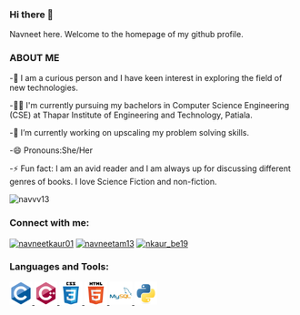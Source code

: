 ### Hi there 👋
Navneet here. Welcome to the homepage of my github profile.
### ABOUT ME

 -🔭 I am a curious person and I have keen interest in exploring the field of new technologies.
 
 -👩‍🎓 I'm currently pursuing my bachelors in Computer Science Engineering (CSE) at Thapar Institute of Engineering and Technology, Patiala.
 
 -🌱 I’m currently working on upscaling my problem solving skills.
 
 -😄 Pronouns:She/Her
 
 -⚡ Fun fact: I am an avid reader and I am always up for discussing different genres of books. I love Science Fiction and non-fiction.
 
<p align="left"> <img src="https://komarev.com/ghpvc/?username=navvv13&label=Profile%20views&color=0e75b6&style=flat" alt="navvv13" /> </p>

<h3 align="left">Connect with me:</h3>
<p align="left">
<a href="https://linkedin.com/in/navneetkaur01" target="blank"><img align="center" src="https://raw.githubusercontent.com/rahuldkjain/github-profile-readme-generator/master/src/images/icons/Social/linked-in-alt.svg" alt="navneetkaur01" height="30" width="40" /></a>
<a href="https://www.codechef.com/users/navneetam13" target="blank"><img align="center" src="https://cdn.jsdelivr.net/npm/simple-icons@3.1.0/icons/codechef.svg" alt="navneetam13" height="30" width="40" /></a>
<a href="https://www.hackerrank.com/nkaur_be19" target="blank"><img align="center" src="https://raw.githubusercontent.com/rahuldkjain/github-profile-readme-generator/master/src/images/icons/Social/hackerrank.svg" alt="nkaur_be19" height="30" width="40" /></a>
</p>

<h3 align="left">Languages and Tools:</h3>
<p align="left"> <a href="https://www.cprogramming.com/" target="_blank"> <img src="https://raw.githubusercontent.com/devicons/devicon/master/icons/c/c-original.svg" alt="c" width="40" height="40"/> </a> <a href="https://www.w3schools.com/cpp/" target="_blank"> <img src="https://raw.githubusercontent.com/devicons/devicon/master/icons/cplusplus/cplusplus-original.svg" alt="cplusplus" width="40" height="40"/> </a> <a href="https://www.w3schools.com/css/" target="_blank"> <img src="https://raw.githubusercontent.com/devicons/devicon/master/icons/css3/css3-original-wordmark.svg" alt="css3" width="40" height="40"/> </a> <a href="https://www.w3.org/html/" target="_blank"> <img src="https://raw.githubusercontent.com/devicons/devicon/master/icons/html5/html5-original-wordmark.svg" alt="html5" width="40" height="40"/> </a> <a href="https://www.mysql.com/" target="_blank"> <img src="https://raw.githubusercontent.com/devicons/devicon/master/icons/mysql/mysql-original-wordmark.svg" alt="mysql" width="40" height="40"/> </a> <a href="https://www.python.org" target="_blank"> <img src="https://raw.githubusercontent.com/devicons/devicon/master/icons/python/python-original.svg" alt="python" width="40" height="40"/> </a> </p>

